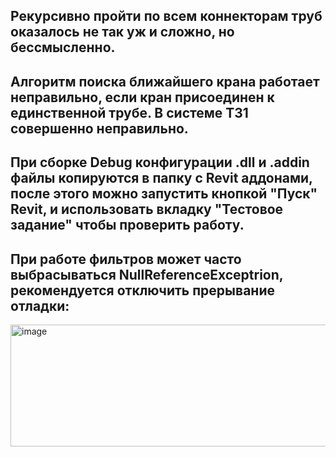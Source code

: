 ## Рекурсивно пройти по всем коннекторам труб оказалось не так уж и сложно, но бессмысленно.

## Алгоритм поиска ближайшего крана работает неправильно, если кран присоединен к единственной трубе. В системе ТЗ1 совершенно неправильно.

## При сборке Debug конфигурации .dll и .addin файлы копируются в папку с Revit аддонами, после этого можно запустить кнопкой "Пуск" Revit, и использовать вкладку "Тестовое задание" чтобы проверить работу.

## При работе фильтров может часто выбрасываться NullReferenceExceptrion, рекомендуется отключить прерывание отладки:
<img width="683" height="195" alt="image" src="https://github.com/user-attachments/assets/9d977f3d-9131-409c-afb9-eb6f844cc5ef" />
